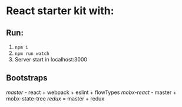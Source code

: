 # React starter kit with: 

## Run:
  1. `npm i`
  2. `npm run watch`
  3. Server start in localhost:3000
  
  
## Bootstraps
  *master* - react + webpack + eslint + flowTypes
  *mobx-react* - master + mobx-state-tree
  *redux* = master + redux


